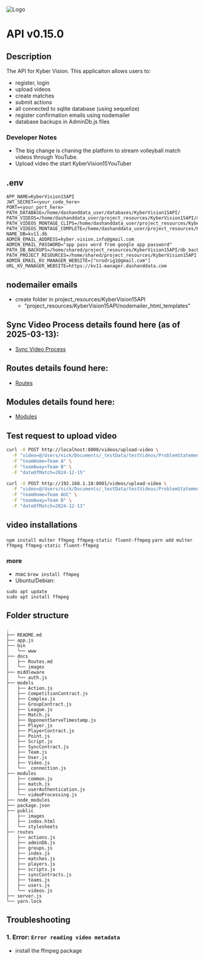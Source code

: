 ![Logo](./docs/images/kyberVisionLogo01.png)

# API v0.15.0

## Description

The API for Kyber Vision. This applicaiton allows users to:

- register, login
- upload videos
- create matches
- submit actions
- all connected to sqlite database (using sequelize)
- register confirmation emails using nodemailer
- database backups in AdminDb.js files

### Developer Notes

- The big change is chaning the platform to stream volleyball match videos through YouTube.
- Upload video the start KyberVision15YouTuber

## .env

```
APP_NAME=KyberVision15API
JWT_SECRET=<your_code_here>
PORT=<your_port_here>
PATH_DATABASE=/home/dashanddata_user/databases/KyberVision15API/
PATH_VIDEOS=/home/dashanddata_user/project_resources/KyberVision15API/match_videos
PATH_VIDEOS_MONTAGE_CLIPS=/home/dashanddata_user/project_resources/KyberVision15API/match_videos/montage_clips
PATH_VIDEOS_MONTAGE_COMPLETE=/home/dashanddata_user/project_resources/KyberVision15API/match_videos/montage_complete
NAME_DB=kv11.db
ADMIN_EMAIL_ADDRESS=kyber.vision.info@gmail.com
ADMIN_EMAIL_PASSWORD="app pass word from google app password"
PATH_DB_BACKUPS=/home/shared/project_resources/KyberVision15API/db_backups
PATH_PROJECT_RESOURCES=/home/shared/project_resources/KyberVision15API
ADMIN_EMAIL_KV_MANAGER_WEBSITE=["nrodrig1@gmail.com"]
URL_KV_MANAGER_WEBSITE=https://kv11-manager.dashanddata.com
```

## nodemailer emails

- create folder in project_resources/KyberVision15API
  - "project_resources/KyberVision15API/nodemailer_html_templates"

## Sync Video Process details found here (as of 2025-03-13):

- [Sync Video Process](./docs/SyncVideoProcess.md)

## Routes details found here:

- [Routes](./docs/Routes.md)

## Modules details found here:

- [Modules](./docs/Modules.md)

## Test request to upload video

```bash
curl -X POST http://localhost:8000/videos/upload-video \
  -F "video=@/Users/nick/Documents/_testData/testVideos/ProblemStatement15.mp4" \
  -F "teamHome=Team A" \
  -F "teamAway=Team B" \
  -F "dateOfMatch=2024-12-15"
```

```bash
curl -X POST http://192.168.1.18:8001/videos/upload-video \
  -F "video=@/Users/nick/Documents/_testData/testVideos/ProblemStatement15.mp4" \
  -F "teamHome=Team AUC" \
  -F "teamAway=Team B" \
  -F "dateOfMatch=2024-12-13"
```

## video installations

`npm install multer ffmpeg ffmpeg-static fluent-ffmpeg`
`yarn add multer ffmpeg ffmpeg-static fluent-ffmpeg`

### more

- mac `brew install ffmpeg`
- Ubuntu/Debian:

```
sudo apt update
sudo apt install ffmpeg
```

## Folder structure

```
.
├── README.md
├── app.js
├── bin
│   └── www
├── docs
│   ├── Routes.md
│   └── images
├── middleware
│   └── auth.js
├── models
│   ├── Action.js
│   ├── CompetitionContract.js
│   ├── Complex.js
│   ├── GroupContract.js
│   ├── League.js
│   ├── Match.js
│   ├── OpponentServeTimestamp.js
│   ├── Player.js
│   ├── PlayerContract.js
│   ├── Point.js
│   ├── Script.js
│   ├── SyncContract.js
│   ├── Team.js
│   ├── User.js
│   ├── Video.js
│   └── _connection.js
├── modules
│   ├── common.js
│   ├── match.js
│   ├── userAuthentication.js
│   └── videoProcessing.js
├── node_modules
├── package.json
├── public
│   ├── images
│   ├── index.html
│   └── stylesheets
├── routes
│   ├── actions.js
│   ├── adminDb.js
│   ├── groups.js
│   ├── index.js
│   ├── matches.js
│   ├── players.js
│   ├── scripts.js
│   ├── syncContracts.js
│   ├── teams.js
│   ├── users.js
│   └── videos.js
├── server.js
└── yarn.lock
```

## Troubleshooting

### 1. Error: `Error reading video metadata`

- install the ffmpeg package
